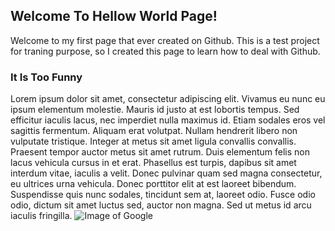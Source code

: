 ## Welcome To Hellow World Page!
Welcome to my first page that ever created on Github.
This is a test project for traning purpose, so I created this page to learn how to deal with Github.
### It Is Too Funny
Lorem ipsum dolor sit amet, consectetur adipiscing elit. Vivamus eu nunc eu ipsum elementum molestie. Mauris id justo at est lobortis tempus. Sed efficitur iaculis lacus, nec imperdiet nulla maximus id. Etiam sodales eros vel sagittis fermentum. Aliquam erat volutpat. Nullam hendrerit libero non vulputate tristique. Integer at metus sit amet ligula convallis convallis. Praesent tempor auctor metus sit amet rutrum. Duis elementum felis non lacus vehicula cursus in et erat. Phasellus est turpis, dapibus sit amet interdum vitae, iaculis a velit. Donec pulvinar quam sed magna consectetur, eu ultrices urna vehicula. Donec porttitor elit at est laoreet bibendum. Suspendisse quis nunc sodales, tincidunt sem at, laoreet odio. Fusce odio odio, dictum sit amet luctus sed, auctor non magna. Sed ut metus id arcu iaculis fringilla.
![Image of Google](https://equestsolutions.net/wp-content/uploads/2014/08/google-logo.jpg)

